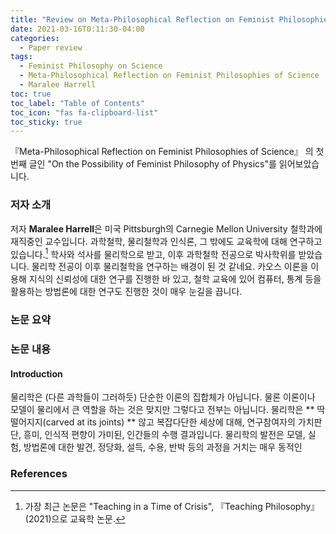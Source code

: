 ```yaml
---
title: "Review on Meta-Philosophical Reflection on Feminist Philosophies of Science 2(Unfinished)"
date: 2021-03-16T0:11:30-04:00
categories:
  - Paper review
tags:
  - Feminist Philosophy on Science
  - Meta-Philosophical Reflection on Feminist Philosophies of Science
  - Maralee Harrell
toc: true
toc_label: "Table of Contents"
toc_icon: "fas fa-clipboard-list"
toc_sticky: true
---
```


『Meta-Philosophical Reflection on Feminist Philosophies of Science』 의 첫번째 글인 "On the Possibility of Feminist Philosophy of Physics"를 읽어보았습니다. 

### 저자 소개

저자 **Maralee Harrell**은 미국 Pittsburgh의 Carnegie Mellon University 철학과에 재직중인 교수입니다. 과학철학, 물리철학과 인식론, 그 밖에도 교육학에 대해 연구하고 있습니다.[^1]
학사와 석사를 물리학으로 받고, 이후 과학철학 전공으로 박사학위를 받았습니다. 물리학 전공이 이후 물리철학을 연구하는 배경이 된 것 같네요. 카오스 이론을 이용해 지식의 신뢰성에 대한 연구를 진행한 바 있고, 철학 교육에 있어 컴퓨터, 통계 등을 활용하는 방법론에 대한 연구도 진행한 것이 매우 눈길을 끕니다.

[^1]: 가장 최근 논문은 "Teaching in a Time of Crisis", 『Teaching Philosophy』 (2021)으로 교육학 논문.


### 논문 요약


### 논문 내용

#### Introduction

물리학은 (다른 과학들이 그러하듯) 단순한 이론의 집합체가 아닙니다.
물론 이론이나 모델이 물리에서 큰 역할을 하는 것은 맞지만 그렇다고 전부는 아닙니다.
물리학은 ** 딱 떨어지지(carved at its joints) ** 않고 복잡다단한 세상에 대해, 연구참여자의 가치판단, 흥미, 인식적 편향이 가미된, 인간들의 수행 결과입니다.
물리학의 발전은 모델, 실험, 방법론에 대한 발견, 정당화, 설득, 수용, 반박 등의 과정을 거치는 매우 동적인 

### References


